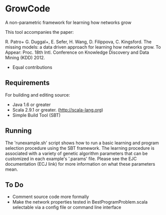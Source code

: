 GrowCode
========

A non-parametric framework for learning how networks grow

This tool accompanies the paper:

R. Patro+ G. Duggal+, E. Sefer, H. Wang, D. Filippova, C. Kingsford. The
missing models: a data driven approach for learning how networks grow. To
Appear: Proc. 18th Intl. Conference on Knowledge Discovery and Data Mining
(KDD) 2012. 

+ Equal contributions

Requirements
------------

For building and editing source:
* Java 1.6 or greater
* Scala 2.9.1 or greater. (http://scala-lang.org)
* Simple Build Tool (SBT) 

Running
-------

The 'runexample.sh' script shows how to run a basic learning and program
selection procedure using the SBT framework.  The learning procedure is
associated with a variety of genetic algorithm parameters that can be
customized in each example's '.params' file.  Please see the EJC documentation
(ECJ link) for more information on what these parameters mean.

To Do
-----

* Comment source code more formally
* Make the network properties tested in BestProgramProblem.scala selectable via
  a config file or command line interface

